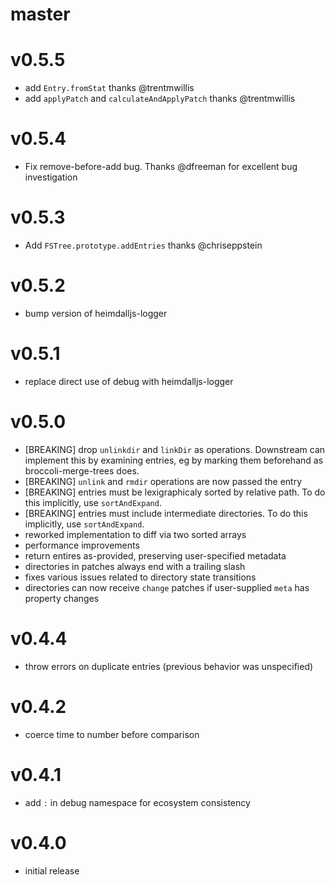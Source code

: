 # master

# v0.5.5

* add `Entry.fromStat` thanks @trentmwillis
* add `applyPatch` and `calculateAndApplyPatch` thanks @trentmwillis

# v0.5.4

* Fix remove-before-add bug.  Thanks @dfreeman for excellent bug investigation

# v0.5.3

* Add `FSTree.prototype.addEntries` thanks @chriseppstein

# v0.5.2

* bump version of heimdalljs-logger

# v0.5.1

* replace direct use of debug with heimdalljs-logger

# v0.5.0

* [BREAKING] drop `unlinkdir` and `linkDir` as operations.  Downstream can
  implement this by examining entries, eg by marking them beforehand as
  broccoli-merge-trees does.
* [BREAKING] `unlink` and `rmdir` operations are now passed the entry
* [BREAKING] entries must be lexigraphicaly sorted by relative path.  To do this
  implicitly, use `sortAndExpand`.
* [BREAKING] entries must include intermediate directories.  To do this
  implicitly, use `sortAndExpand`.
* reworked implementation to diff via two sorted arrays
* performance improvements
* return entires as-provided, preserving user-specified metadata
* directories in patches always end with a trailing slash
* fixes various issues related to directory state transitions
* directories can now receive `change` patches if user-supplied `meta` has
  property changes

# v0.4.4

* throw errors on duplicate entries (previous behavior was unspecified)

# v0.4.2

* coerce time to number before comparison

# v0.4.1

* add `:` in debug namespace for ecosystem consistency

# v0.4.0

* initial release
